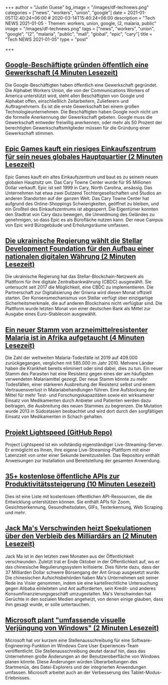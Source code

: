 +++
author = "Justin Guese"
bg_image = "/images/df-technews.png"
categories = ["news", "workers", "union", "google"]
date = 2021-01-05T12:40:24+06:00 # 2020-03-14T15:40:24+06:00
description = "Tech NEWS 2021-01-05 - Themen: workers, union, google, (2, malaria, public"
image = "/images/df-technews.png"
tags = ["news", "workers", "union", "google", "(2", "malaria", "public", "mall", "global", "epic", "cary"]
title = "Tech NEWS 2021-01-05"
type = "post"

+++

## [Google-Beschäftigte gründen öffentlich eine Gewerkschaft (4 Minuten Lesezeit)](https://www.vice.com/en/article/3an5q9/google-workers-publicly-launch-union/1/01000176d23bdcdd-a54842df-d4c0-4c9e-b1b1-9932ca844ca1-000000/ZW_l45JBdDXfoe8O9625QwJrkWUVyatVFSlCoUg3bbo=174)

 Die Google-Beschäftigten haben öffentlich eine Gewerkschaft gegründet. Die Alphabet Workers Union, die von der Communications Workers of America unterstützt wird, steht allen Beschäftigten von Google und Alphabet offen, einschließlich Zeitarbeitern, Zulieferern und Auftragnehmern. Es ist die erste Gewerkschaft bei einem großen Technologieunternehmen. Die Beschäftigten haben Google noch nicht um die formelle Anerkennung der Gewerkschaft gebeten. Google muss die Gewerkschaft entweder freiwillig anerkennen, oder mehr als 50 Prozent der berechtigten Gewerkschaftsmitglieder müssen für die Gründung einer Gewerkschaft stimmen.

## [Epic Games kauft ein riesiges Einkaufszentrum für sein neues globales Hauptquartier (2 Minuten Lesezeit)](https://www.polygon.com/2021/1/4/22213102/epic-games-buys-mall-new-headquarters-cary-towne-center/1/01000176d23bdcdd-a54842df-d4c0-4c9e-b1b1-9932ca844ca1-000000/lKU5dcgdF3nespp2n_yMFNLTQ4nKcIcFyMPzz-Bg6CU=174)

 Epic Games kauft ein altes Einkaufszentrum und baut es zu seinem neuen globalen Hauptsitz um. Das Cary Towne Center wurde für 95 Millionen Dollar verkauft. Epic ist seit 1999 in Cary, North Carolina, ansässig. Das Unternehmen hat etwa zwei Dutzend Tochtergesellschaften und Studios an anderen Standorten auf der ganzen Welt. Das Cary Towne Center hat aufgrund des Online-Shoppings Schwierigkeiten, geöffnet zu bleiben, und ein Großteil des Einkaufszentrums ist abgesperrt. Die Eigentümer konnten den Stadtrat von Cary dazu bewegen, die Umwidmung des Geländes zu genehmigen, so dass Epic es als Bürofläche nutzen kann. Der neue Campus von Epic wird Bürogebäude und Erholungsräume umfassen.

## [Die ukrainische Regierung wählt die Stellar Development Foundation für den Aufbau einer nationalen digitalen Währung (2 Minuten Lesezeit)](https://www.coindesk.com/ukraine-government-picks-stellar-to-help-build-national-digital-currency/1/01000176d23bdcdd-a54842df-d4c0-4c9e-b1b1-9932ca844ca1-000000/koEfOumtTpvo4aA7-1OUp99yFCqX2afdV7ZK7yJjCmg=174)

 Die ukrainische Regierung hat das Stellar-Blockchain-Netzwerk als Plattform für ihre digitale Zentralbankwährung (CBDC) ausgewählt. Sie untersucht seit 2017 die Möglichkeit, eine CBDC zu implementieren. Die Partnerschaft zur Digitalisierung der Griwna wird diesen Monat offiziell starten. Der Konsensmechanismus von Stellar verfügt über einzigartige Sicherheitsmerkmale, die auf anderen Blockchains nicht verfügbar sind. Die Plattform wurde letzten Monat von einer deutschen Bank als Mittel zur Ausgabe eines Euro-Stablecoin ausgewählt.

## [Ein neuer Stamm von arzneimittelresistenter Malaria ist in Afrika aufgetaucht (4 Minuten Lesezeit)](https://www.scientificamerican.com/article/a-new-strain-of-drug-resistant-malaria-has-sprung-up-in-africa//1/01000176d23bdcdd-a54842df-d4c0-4c9e-b1b1-9932ca844ca1-000000/11tIx332c-1Y_-2UxNPDPkTG893uDJltjLr-K83TXxo=174)

 Die Zahl der weltweiten Malaria-Todesfälle ist 2019 auf 409.000 zurückgegangen, verglichen mit 585.000 im Jahr 2010. Mehrere Länder haben die Krankheit bereits eliminiert oder sind dabei, dies zu tun. Ein neuer Stamm des Parasiten hat eine Resistenz gegen eines der am häufigsten verwendeten Malariamittel gezeigt. Der neue Stamm könnte zu mehr Todesfällen, einer stärkeren Ausbreitung der Resistenz selbst und einem Vertrauensverlust in Malariabehandlungen führen. Eine Aufstockung der Mittel für mehr Test- und Forschungskapazitäten sowie ein wirksamerer Einsatz von Medikamenten durch Anbieter und Patienten werden dazu beitragen, die Ausbreitung des neuen Stammes zu begrenzen. Die Mutation wurde 2013 in Südostasien beobachtet und wird dort durch den sorgfältigen Einsatz von Medikamenten in Schach gehalten.

## [Projekt Lightspeed (GitHub Repo)](https://github.com/GRVYDEV/Project-Lightspeed/1/01000176d23bdcdd-a54842df-d4c0-4c9e-b1b1-9932ca844ca1-000000/zSCU-JfjcTMiIzVhSqdXR9r3v39bvHAf9WcuZcy9o2o=174)

 Project Lightspeed ist ein vollständig eigenständiger Live-Streaming-Server. Er ermöglicht es Ihnen, Ihre eigene Live-Streaming-Plattform mit einer Latenzzeit von unter einer Sekunde bereitzustellen. Das Repository enthält Anweisungen zur Installation und Bereitstellung der gesamten Anwendung.

## [35+ kostenlose öffentliche APIs zur Produktivitätssteigerung (10 Minuten Lesezeit)](https://blog.idrisolubisi.com/35-free-public-apis-to-improve-productivity/1/01000176d23bdcdd-a54842df-d4c0-4c9e-b1b1-9932ca844ca1-000000/5wObwQmWfZzbg4H5osL44KwVihKalB2y-wC8HMhcyYo=174)

 Dies ist eine Liste mit kostenlosen öffentlichen API-Ressourcen, die die Entwicklung unterstützen können. Sie enthält APIs für Zoom, Gesichtserkennung, Gesundheitsdaten, GIFs, Texterkennung, Web Scraping und mehr.

## [Jack Ma's Verschwinden heizt Spekulationen über den Verbleib des Milliardärs an (2 Minuten Lesezeit)](https://www.reuters.com/article/us-china-ant-group-jack-ma-idUSKBN2991DA/1/01000176d23bdcdd-a54842df-d4c0-4c9e-b1b1-9932ca844ca1-000000/omGAsjtjN4L29JrD0gxHQl_o1-xPA-X-cuLxThN34mE=174)

 Jack Ma ist in den letzten zwei Monaten aus der Öffentlichkeit verschwunden. Zuletzt trat er Ende Oktober in der Öffentlichkeit auf, wo er das chinesische Regulierungssystem kritisierte. Dies führte dazu, dass der 37 Milliarden Dollar schwere Börsengang der Ant Group ausgesetzt wurde. Die chinesischen Aufsichtsbehörden haben Ma's Unternehmen seit seiner Rede ins Visier genommen, indem sie eine kartellrechtliche Untersuchung gegen Alibaba einleiteten und Ant aufforderten, sein Kredit- und anderes Konsumfinanzierungsgeschäft umzugestalten. Ma's Verschwinden hat Gerüchte in den sozialen Medien angeheizt, von denen einige glauben, dass ihm gesagt wurde, er solle untertauchen.

## [Microsoft plant "umfassende visuelle Verjüngung von Windows" (2 Minuten Lesezeit)](https://www.theverge.com/2021/1/4/22212817/microsoft-windows-10-visual-changes-update-sun-valley-2021/1/01000176d23bdcdd-a54842df-d4c0-4c9e-b1b1-9932ca844ca1-000000/nBePa-ayxtSIp3SF3amIjfVDqe0Pu5oIsQ2DHbb87YU=174)

 Microsoft hat vor kurzem eine Stellenausschreibung für eine Software-Engineering-Funktion im Windows Core User Experiences-Team veröffentlicht. Die Stellenausschreibung deutet darauf hin, dass das Unternehmen große Änderungen an der Benutzeroberfläche von Windows planen könnte. Diese Änderungen würden Überarbeitungen des Startmenüs, des Datei-Explorers und der integrierten Anwendungen umfassen. Microsoft arbeitet auch an der Verbesserung des Tablet-Modus-Erlebnisses.

